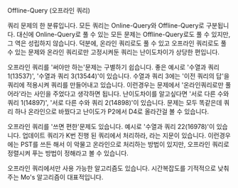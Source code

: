 Offline-Query (오프라인 쿼리)

쿼리 문제의 한 분류입니다.
모든 쿼리는 Online-Query와 Offline-Query로 구분됩니다.
대신에 Online-Query로 풀 수 있는 모든 문제는 Offline-Query로도 풀 수 있지만,
그 역은 성립하지 않습니다.
덕분에, 온라인 쿼리로도 풀 수 있고 오프라인 쿼리로도 풀 수 있는 문제와 온라인 쿼리로만 고정시켜둔 쿼리는 난이도차이가 상당한 편입니다.

오프라인 쿼리를 '써야만 하는'문제는 구별하기 쉽습니다.
좋은 예시로 '수열과 쿼리 1(13537)', '수열과 쿼리 3(13544)'이 있습니다.
수열과 쿼리 3에는 '이전 쿼리의 답'을 쿼리에 적용시켜 쿼리를 만들어내고 있습니다.
이런경우는 문제에서 '온라인쿼리로만 풀어라'라는 사인을 주었다고 생각하면 됩니다.
난이도차이를 알고싶다면 '서로 다른 수와 쿼리 1(14897)', '서로 다른 수와 쿼리 2(14898)'이 있습니다.
문제는 모두 똑같은데 쿼리 하나 온라인으로 바꿨다고 난이도가 P2에서 D4로 올라간걸 볼 수 있습니다.

오프라인 쿼리를 '쓰면 편한'문제도 있습니다.
예시로 '수열과 쿼리 22(16978)'이 있습니다.
업데이트 쿼리가 K번 진행 된 쿼리에서 처리하라, 라는 지문이 있습니다.
이런경우에는 PST를 쓰든 해서 이 악물고 온라인으로 처리하는 방법이 있지만,
오프라인 쿼리로 정렬시켜 푸는 방법이 정해라고 볼 수 있습니다.

오프라인 쿼리에서만 사용 가능한 알고리즘도 있습니다.
시간복잡도를 기적적으로 낮춰주는 Mo's 알고리즘이 대표적입니다.